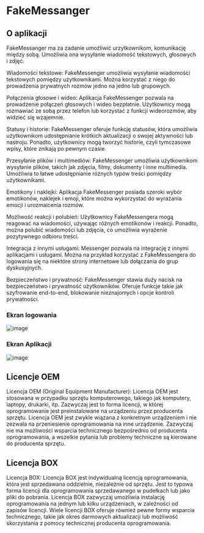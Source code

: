 
# FakeMessanger

## O aplikacji
FakeMessanger ma za zadanie umożliwić urzytkownikom, komunikację między sobą. Umożliwia ona wysyłanie wiadomość tekstowych, głosowych i zdjęć.

Wiadomości tekstowe: FakeMessenger umożliwia wysyłanie wiadomości tekstowych pomiędzy użytkownikami. Można korzystać z niego do prowadzenia prywatnych rozmów jedno na jedno lub grupowych.

Połączenia głosowe i wideo: Aplikacja FakeMessenger pozwala na prowadzenie połączeń głosowych i wideo bezpłatnie. Użytkownicy mogą rozmawiać ze sobą przez telefon lub korzystać z funkcji wideorozmów, aby widzieć się wzajemnie.

Statusy i historie: FakeMessenger oferuje funkcję statusów, która umożliwia użytkownikom udostępnianie krótkich aktualizacji o swojej aktywności lub nastroju. Ponadto, użytkownicy mogą tworzyć historie, czyli tymczasowe wpisy, które znikają po pewnym czasie.

Przesyłanie plików i multimediów: FakeMessenger umożliwia użytkownikom wysyłanie plików, takich jak zdjęcia, filmy, dokumenty i inne multimedia. Umożliwia to łatwe udostępnianie różnych typów treści pomiędzy użytkownikami.

Emotikony i naklejki: Aplikacja FakeMessenger posiada szeroki wybór emotikonów, naklejek i emoji, które można wykorzystać do wyrażania emocji i urozmaicenia rozmów.

Możliwość reakcji i polubień: Użytkownicy FakeMessengera mogą reagować na wiadomości, używając różnych emotikonów i reakcji. Ponadto, można polubić wiadomości lub zdjęcia, co umożliwia wyrażenie pozytywnego odbioru treści.

Integracja z innymi usługami: Messenger pozwala na integrację z innymi aplikacjami i usługami. Można na przykład korzystać z FakeMessengera do logowania się na niektóre strony internetowe lub dołączania do grup dyskusyjnych.

Bezpieczeństwo i prywatność: FakeMessenger stawia duży nacisk na bezpieczeństwo i prywatność użytkowników. Oferuje funkcje takie jak szyfrowanie end-to-end, blokowanie nieznajomych i opcje kontroli prywatności.


### Ekran logowania

![image](https://github.com/HIZILL/FakeMessanger/assets/90003305/1e29d0eb-40e8-475d-a4ba-3bbb860ebdc5)



### Ekran Aplikacji
                    
![image](https://github.com/HIZILL/FakeMessanger/assets/90003305/50e32f36-1978-4339-a90c-6ce6f56bad98)


## Licencje OEM
Licencja OEM (Original Equipment Manufacturer): Licencja OEM jest stosowana w przypadku sprzętu komputerowego, takiego jak komputery, laptopy, drukarki, itp. Zazwyczaj jest to forma licencji, w której oprogramowanie jest preinstalowane na urządzeniu przez producenta sprzętu. Licencja OEM jest zwykle wiązana z konkretnym urządzeniem i nie zezwala na przeniesienie oprogramowania na inne urządzenie. Zazwyczaj nie ma możliwości wsparcia technicznego bezpośrednio od producenta oprogramowania, a wszelkie pytania lub problemy techniczne są kierowane do producenta sprzętu.

## Licencja BOX
Licencja BOX: Licencja BOX jest indywidualną licencją oprogramowania, która jest sprzedawana oddzielnie, niezależnie od sprzętu. Jest to typowa forma licencji dla oprogramowania sprzedawanego w pudełkach lub jako pliki do pobrania. Licencja BOX zazwyczaj umożliwia instalację oprogramowania na jednym lub kilku urządzeniach, w zależności od zapisów licencji. Wiele licencji BOX oferuje również pewne formy wsparcia technicznego, takie jak okres darmowych aktualizacji lub możliwość skorzystania z pomocy technicznej producenta oprogramowania.




